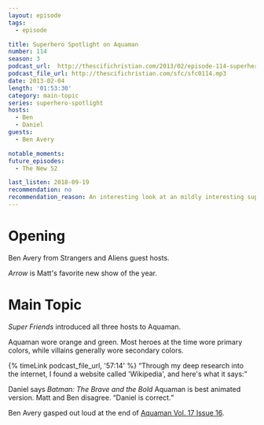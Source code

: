```yaml
---
layout: episode
tags:
  - episode

title: Superhero Spotlight on Aquaman
number: 114
season: 3
podcast_url:  http://thescifichristian.com/2013/02/episode-114-superhero-spotlight-on-aquaman/
podcast_file_url: http://thescifichristian.com/sfc/sfc0114.mp3
date: 2013-02-04
length: '01:53:30'
category: main-topic
series: superhero-spotlight
hosts:
  - Ben
  - Daniel
guests:
  - Ben Avery

notable_moments:
future_episodes:
  - The New 52

last_listen: 2018-09-19
recommendation: no
recommendation_reason: An interesting look at an mildly interesting superhero, but very long.
---
```

# Opening
Ben Avery from Strangers and Aliens guest hosts. 

<i class="work-title">Arrow</i> is Matt's favorite new show of the year.



# Main Topic
<i class="work-title">Super Friends</i> introduced all three hosts to Aquaman.

Aquaman wore orange and green. Most heroes at the time wore primary colors, while villains generally wore secondary colors.

<div class="quote">
  {% timeLink podcast_file_url, '57:14' %}
  <q class="matt">Through my deep research into the internet, I found a website called 'Wikipedia', and here's what it says:</q>
</div>

Daniel says <i class="work-title">Batman: The Brave and the Bold</i> Aquaman is best animated version. Matt and Ben disagree. <q class="archivist inline">Daniel is correct.</q>

Ben Avery gasped out loud at the end of <a href=" http://dc.wikia.com/wiki/Aquaman_Vol_7_16">Aquaman Vol. 17 Issue 16</a>.